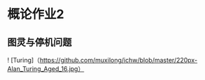 # 概论作业2

## 图灵与停机问题

! [Turing]（https://github.com/muxilong/ichw/blob/master/220px-Alan_Turing_Aged_16.jpg）
